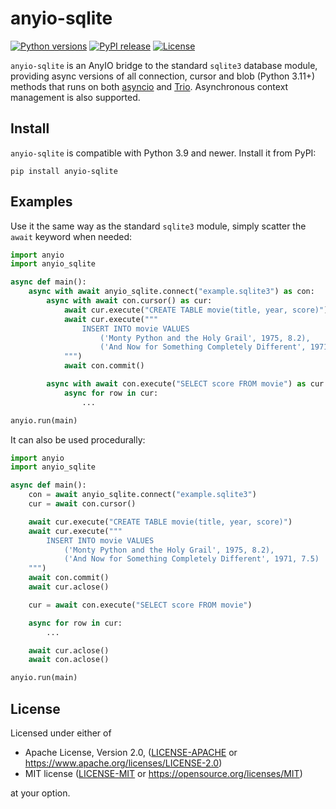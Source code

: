 # anyio-sqlite

[![Python versions](https://img.shields.io/pypi/pyversions/anyio-sqlite.svg)](https://pypi.org/project/anyio-sqlite)
[![PyPI release](https://img.shields.io/pypi/v/anyio-sqlite.svg)](https://pypi.org/project/anyio-sqlite)
[![License](https://img.shields.io/pypi/l/anyio-sqlite.svg)](https://github.com/beer-psi/anyio-sqlite/tree/trunk?tab=readme-ov-file#license)


`anyio-sqlite` is an AnyIO bridge to the standard `sqlite3` database module, providing
async versions of all connection, cursor and blob (Python 3.11+) methods that runs
on both [asyncio](https://docs.python.org/3/library/asyncio.html) and [Trio](https://github.com/python-trio/trio).
Asynchronous context management is also supported.

## Install

`anyio-sqlite` is compatible with Python 3.9 and newer. Install it from PyPI:

```
pip install anyio-sqlite
```

## Examples

Use it the same way as the standard `sqlite3` module, simply scatter the `await` keyword when needed:

```python
import anyio
import anyio_sqlite

async def main():
    async with await anyio_sqlite.connect("example.sqlite3") as con:
        async with await con.cursor() as cur:
            await cur.execute("CREATE TABLE movie(title, year, score)")
            await cur.execute("""
                INSERT INTO movie VALUES
                    ('Monty Python and the Holy Grail', 1975, 8.2),
                    ('And Now for Something Completely Different', 1971, 7.5)
            """)
            await con.commit()

        async with await con.execute("SELECT score FROM movie") as cur:
            async for row in cur:
                ...

anyio.run(main)
```

It can also be used procedurally:

```python
import anyio
import anyio_sqlite

async def main():
    con = await anyio_sqlite.connect("example.sqlite3")
    cur = await con.cursor()

    await cur.execute("CREATE TABLE movie(title, year, score)")
    await cur.execute("""
        INSERT INTO movie VALUES
            ('Monty Python and the Holy Grail', 1975, 8.2),
            ('And Now for Something Completely Different', 1971, 7.5)
    """)
    await con.commit()
    await cur.aclose()

    cur = await con.execute("SELECT score FROM movie")

    async for row in cur:
        ...

    await cur.aclose()
    await con.aclose()

anyio.run(main)
```

## License

Licensed under either of

- Apache License, Version 2.0, ([LICENSE-APACHE](LICENSE-APACHE) or https://www.apache.org/licenses/LICENSE-2.0)
- MIT license ([LICENSE-MIT](LICENSE-MIT) or https://opensource.org/licenses/MIT)

at your option.
